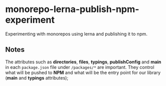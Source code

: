 # monorepo-lerna-publish-npm-experiment

Experimenting with monorepos using lerna and publishing it to npm.

## Notes

The attributes such as **directories**, **files**, **typings**, **publishConfig** and **main** in each `package.json` file under `/packages/*` are important. They control what will be pushed to **NPM** and what will be the entry point for our library (**main** and **typings** attributes);
